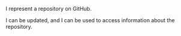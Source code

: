 I represent a repository on GitHub.

I can be updated, and I can be used to access information about the repository.